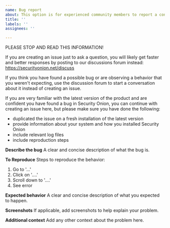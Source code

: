 ```yaml
---
name: Bug report
about: This option is for experienced community members to report a confirmed, reproducible bug
title: ''
labels: ''
assignees: ''

---
```

PLEASE STOP AND READ THIS INFORMATION!

If you are creating an issue just to ask a question, you will likely get faster and better responses by posting to our discussions forum instead:
https://securityonion.net/discuss

If you think you have found a possible bug or are observing a behavior that you weren't expecting, use the discussion forum to start a conversation about it instead of creating an issue.

If you are very familiar with the latest version of the product and are confident you have found a bug in Security Onion, you can continue with creating an issue here, but please make sure you have done the following:
- duplicated the issue on a fresh installation of the latest version
- provide information about your system and how you installed Security Onion
- include relevant log files
- include reproduction steps

**Describe the bug**
A clear and concise description of what the bug is.

**To Reproduce**
Steps to reproduce the behavior:
1. Go to '...'
2. Click on '....'
3. Scroll down to '....'
4. See error

**Expected behavior**
A clear and concise description of what you expected to happen.

**Screenshots**
If applicable, add screenshots to help explain your problem.

**Additional context**
Add any other context about the problem here.

